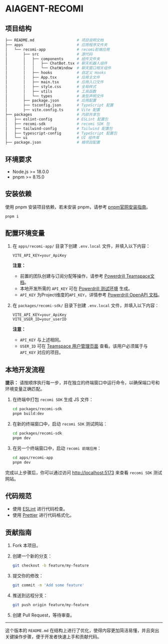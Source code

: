 # AIAGENT-RECOMI

## 项目结构

```bash
├── README.md                   # 项目说明文档
├── apps                        # 应用程序文件夹
│   └── recomi-app              # recomi前端应用
│       ├── src                 # 源代码
│       │   ├── components      # 组件文件夹
│       │   │   ├── ChatBot.tsx # 聊天机器人组件
│       │   │   └── ChatWindow  # 聊天窗口相关组件
│       │   ├── hooks           # 自定义 Hooks
│       │   ├── App.tsx         # 应用主文件
│       │   ├── main.tsx        # 应用入口文件
│       │   ├── style.css       # 全局样式
│       │   ├── utils           # 工具函数
│       │   └── types           # 类型声明文件
│       ├── package.json        # 应用配置
│       ├── tsconfig.json       # TypeScript 配置
│       ├── vite.config.ts      # Vite 配置
├── packages                    # 内部共享包
│   ├── eslint-config           # ESLint 配置包
│   ├── recomi-sdk              # recomi SDK 包
│   ├── tailwind-config         # Tailwind 配置包
│   ├── typescript-config       # TypeScript 配置包
│   └── ui                      # UI 组件库
├── package.json                # 根项目配置
```

## 环境要求

- Node.js >= 18.0.0
- pnpm >= 8.15.0

## 安装依赖

使用 pnpm 安装项目依赖，若未安装 pnpm，请参考 [pnpm官网安装指南](https://pnpm.io/installation#using-npm)。

```bash
pnpm i
```

## 配置环境变量

1. 在 `apps/recomi-app/` 目录下创建 `.env.local` 文件，并填入以下内容：

    ```text
    VITE_API_KEY=your_ApiKey
    ```

    **注意：**
    - 前置的团队创建与订阅分配等操作，请参考 [Powerdrill Teamspace文档](https://docs.powerdrill.ai/enterprise/workspaces)。
    - 本地开发所需的 `API_KEY` 可在 [Powerdrill 测试环境](http://10.107.0.210:3000/teamspace) 生成。
    - `API_KEY` 为Project维度的`API_KEY`，详情参考 [Powerdrill OpenAPI 文档](https://docs.powerdrill.ai/api-reference/overview)。

2. 在 `packages/recomi-sdk/` 目录下创建 `.env.local` 文件，并填入以下内容：

    ```text
    VITE_API_KEY=your_ApiKey
    VITE_USER_ID=your_userID
    ```

    **注意：**
    - `API_KEY` 与上述相同。
    - `USER_ID` 可在 [Teamspace 用户管理页面](http://10.107.0.210:3000/teamspace) 查看。该用户必须属于与 `API_KEY` 对应的项目。

## 本地开发流程

**提示：** 请按顺序执行每一步，并在独立的终端窗口中运行命令，以确保端口号和环境变量正确匹配。

1. 在终端中打包 `recomi SDK` 生成 JS 文件：

    ```bash
    cd packages/recomi-sdk
    pnpm build:dev
    ```

2. 在新的终端窗口中，启动 `recomi SDK` 测试网站：

    ```bash
    cd packages/recomi-sdk
    pnpm dev
    ```

3. 在另一个终端窗口中，启动 `recomi 前端应用`：

    ```bash
    cd apps/recomi-app
    pnpm dev
    ```

完成以上步骤后，你可以通过访问 [http://localhost:5173](http://localhost:5173) 来查看 `recomi SDK` 测试网站。

## 代码规范

- 使用 [ESLint](https://eslint.org/) 进行代码检查。
- 使用 [Prettier](https://prettier.io/) 进行代码格式化。

## 贡献指南

1. Fork 本项目。
2. 创建一个新的分支：

    ```bash
    git checkout -b feature/my-feature
    ```

3. 提交你的修改：

    ```bash
    git commit -m 'Add some feature'
    ```

4. 推送到远程分支：

    ```bash
    git push origin feature/my-feature
    ```

5. 创建 Pull Request，等待审查。

---

这个版本的 `README.md` 在结构上进行了优化，使得内容更加简洁易懂，并且突出关键操作步骤，便于开发者快速上手和贡献代码。